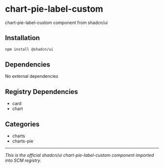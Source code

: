 # chart-pie-label-custom

chart-pie-label-custom component from shadcn/ui

## Installation

```bash
npm install @shadcn/ui
```

## Dependencies

No external dependencies

## Registry Dependencies

- card
- chart

## Categories

- charts
- charts-pie

---

*This is the official shadcn/ui chart-pie-label-custom component imported into SCM registry.*
